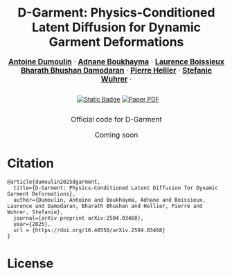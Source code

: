 <div align="center">
  <h1>D-Garment: Physics-Conditioned Latent Diffusion for Dynamic Garment Deformations</h1>

  <p style="font-size:1.2em">
    <a href="https://dumoulin.me/"><strong>Antoine Dumoulin</strong></a> ·
    <a href="https://boukhayma.github.io/"><strong>Adnane Boukhayma</strong></a> ·
    <a href="https://www.inrialpes.fr/sed/people/boissieux/"><strong>Laurence Boissieux</strong></a><br>
    <a href="https://sites.google.com/view/bharath-bhushan"><strong>Bharath Bhushan Damodaran</strong></a> ·
    <a href="https://people.irisa.fr/Pierre.Hellier/"><strong>Pierre Hellier</strong></a> ·
    <a href="https://swuhrer.gitlabpages.inria.fr/website/"><strong>Stefanie Wuhrer</strong></a> ·
  </p>

  <p align="center" style="margin: 2em auto;">
    <a href='https://adumouli.gitlabpages.inria.fr/dgarment' style='padding-left: 0.5rem;'><img alt="Static Badge" src="https://img.shields.io/badge/Project%20page-%20green"></a>
    <a href='https://arxiv.org/abs/2504.03468'><img src='https://img.shields.io/badge/arXiv-Paper_PDF-red?style=flat&logo=arXiv&logoColor=green' alt='Paper PDF'></a>
  </p>

  <p align="center" style="font-size:16px">Official code for D-Garment</p>
  <p align="center" style="font-size:16px">Coming soon</p>
</div>

# Citation
```
@article{dumoulin2025dgarment,
  title={D-Garment: Physics-Conditioned Latent Diffusion for Dynamic Garment Deformations},
  author={Dumoulin, Antoine and Boukhayma, Adnane and Boissieux, Laurence and Damodaran, Bharath Bhushan and Hellier, Pierre and Wuhrer, Stefanie},
  journal={arXiv preprint arXiv:2504.03468},
  year={2025},
  url = {https://doi.org/10.48550/arXiv.2504.03468}
}
```

# License
